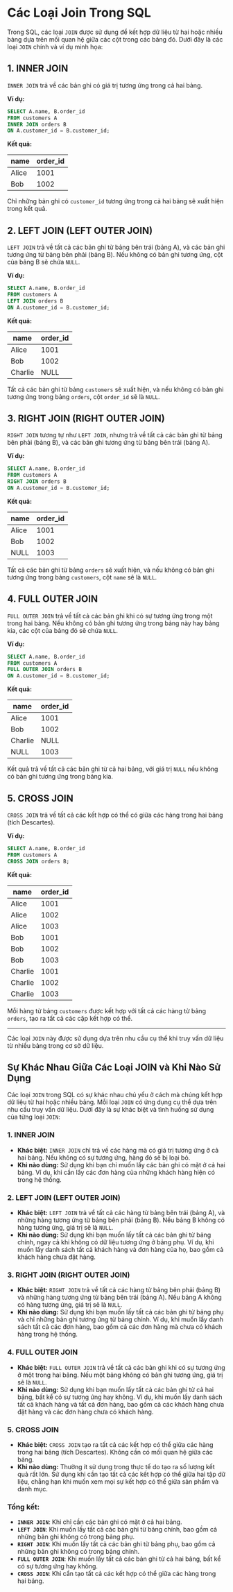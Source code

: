 
# Các Loại Join Trong SQL

Trong SQL, các loại `JOIN` được sử dụng để kết hợp dữ liệu từ hai hoặc nhiều bảng dựa trên mối quan hệ giữa các cột trong các bảng đó. Dưới đây là các loại `JOIN` chính và ví dụ minh họa:

## 1. **INNER JOIN**
`INNER JOIN` trả về các bản ghi có giá trị tương ứng trong cả hai bảng.

**Ví dụ:**
```sql
SELECT A.name, B.order_id
FROM customers A
INNER JOIN orders B
ON A.customer_id = B.customer_id;
```

**Kết quả:**

| name    | order_id |
|---------|----------|
| Alice   | 1001     |
| Bob     | 1002     |

Chỉ những bản ghi có `customer_id` tương ứng trong cả hai bảng sẽ xuất hiện trong kết quả.

## 2. **LEFT JOIN (LEFT OUTER JOIN)**
`LEFT JOIN` trả về tất cả các bản ghi từ bảng bên trái (bảng A), và các bản ghi tương ứng từ bảng bên phải (bảng B). Nếu không có bản ghi tương ứng, cột của bảng B sẽ chứa `NULL`.

**Ví dụ:**
```sql
SELECT A.name, B.order_id
FROM customers A
LEFT JOIN orders B
ON A.customer_id = B.customer_id;
```

**Kết quả:**

| name    | order_id |
|---------|----------|
| Alice   | 1001     |
| Bob     | 1002     |
| Charlie | NULL     |

Tất cả các bản ghi từ bảng `customers` sẽ xuất hiện, và nếu không có bản ghi tương ứng trong bảng `orders`, cột `order_id` sẽ là `NULL`.

## 3. **RIGHT JOIN (RIGHT OUTER JOIN)**
`RIGHT JOIN` tương tự như `LEFT JOIN`, nhưng trả về tất cả các bản ghi từ bảng bên phải (bảng B), và các bản ghi tương ứng từ bảng bên trái (bảng A).

**Ví dụ:**
```sql
SELECT A.name, B.order_id
FROM customers A
RIGHT JOIN orders B
ON A.customer_id = B.customer_id;
```

**Kết quả:**

| name    | order_id |
|---------|----------|
| Alice   | 1001     |
| Bob     | 1002     |
| NULL    | 1003     |

Tất cả các bản ghi từ bảng `orders` sẽ xuất hiện, và nếu không có bản ghi tương ứng trong bảng `customers`, cột `name` sẽ là `NULL`.

## 4. **FULL OUTER JOIN**
`FULL OUTER JOIN` trả về tất cả các bản ghi khi có sự tương ứng trong một trong hai bảng. Nếu không có bản ghi tương ứng trong bảng này hay bảng kia, các cột của bảng đó sẽ chứa `NULL`.

**Ví dụ:**
```sql
SELECT A.name, B.order_id
FROM customers A
FULL OUTER JOIN orders B
ON A.customer_id = B.customer_id;
```

**Kết quả:**

| name    | order_id |
|---------|----------|
| Alice   | 1001     |
| Bob     | 1002     |
| Charlie | NULL     |
| NULL    | 1003     |

Kết quả trả về tất cả các bản ghi từ cả hai bảng, với giá trị `NULL` nếu không có bản ghi tương ứng trong bảng kia.

## 5. **CROSS JOIN**
`CROSS JOIN` trả về tất cả các kết hợp có thể có giữa các hàng trong hai bảng (tích Descartes).

**Ví dụ:**
```sql
SELECT A.name, B.order_id
FROM customers A
CROSS JOIN orders B;
```

**Kết quả:**

| name    | order_id |
|---------|----------|
| Alice   | 1001     |
| Alice   | 1002     |
| Alice   | 1003     |
| Bob     | 1001     |
| Bob     | 1002     |
| Bob     | 1003     |
| Charlie | 1001     |
| Charlie | 1002     |
| Charlie | 1003     |

Mỗi hàng từ bảng `customers` được kết hợp với tất cả các hàng từ bảng `orders`, tạo ra tất cả các cặp kết hợp có thể.

---

Các loại `JOIN` này được sử dụng dựa trên nhu cầu cụ thể khi truy vấn dữ liệu từ nhiều bảng trong cơ sở dữ liệu.

## Sự Khác Nhau Giữa Các Loại JOIN và Khi Nào Sử Dụng

Các loại `JOIN` trong SQL có sự khác nhau chủ yếu ở cách mà chúng kết hợp dữ liệu từ hai hoặc nhiều bảng. Mỗi loại `JOIN` có ứng dụng cụ thể dựa trên nhu cầu truy vấn dữ liệu. Dưới đây là sự khác biệt và tình huống sử dụng của từng loại `JOIN`:

### 1. **INNER JOIN**
- **Khác biệt:** `INNER JOIN` chỉ trả về các hàng mà có giá trị tương ứng ở cả hai bảng. Nếu không có sự tương ứng, hàng đó sẽ bị loại bỏ.
- **Khi nào dùng:** Sử dụng khi bạn chỉ muốn lấy các bản ghi có mặt ở cả hai bảng. Ví dụ, khi cần lấy các đơn hàng của những khách hàng hiện có trong hệ thống.

### 2. **LEFT JOIN (LEFT OUTER JOIN)**
- **Khác biệt:** `LEFT JOIN` trả về tất cả các hàng từ bảng bên trái (bảng A), và những hàng tương ứng từ bảng bên phải (bảng B). Nếu bảng B không có hàng tương ứng, giá trị sẽ là `NULL`.
- **Khi nào dùng:** Sử dụng khi bạn muốn lấy tất cả các bản ghi từ bảng chính, ngay cả khi không có dữ liệu tương ứng ở bảng phụ. Ví dụ, khi muốn lấy danh sách tất cả khách hàng và đơn hàng của họ, bao gồm cả khách hàng chưa đặt hàng.

### 3. **RIGHT JOIN (RIGHT OUTER JOIN)**
- **Khác biệt:** `RIGHT JOIN` trả về tất cả các hàng từ bảng bên phải (bảng B) và những hàng tương ứng từ bảng bên trái (bảng A). Nếu bảng A không có hàng tương ứng, giá trị sẽ là `NULL`.
- **Khi nào dùng:** Sử dụng khi bạn muốn lấy tất cả các bản ghi từ bảng phụ và chỉ những bản ghi tương ứng từ bảng chính. Ví dụ, khi muốn lấy danh sách tất cả các đơn hàng, bao gồm cả các đơn hàng mà chưa có khách hàng trong hệ thống.

### 4. **FULL OUTER JOIN**
- **Khác biệt:** `FULL OUTER JOIN` trả về tất cả các bản ghi khi có sự tương ứng ở một trong hai bảng. Nếu một bảng không có bản ghi tương ứng, giá trị sẽ là `NULL`.
- **Khi nào dùng:** Sử dụng khi bạn muốn lấy tất cả các bản ghi từ cả hai bảng, bất kể có sự tương ứng hay không. Ví dụ, khi muốn lấy danh sách tất cả khách hàng và tất cả đơn hàng, bao gồm cả các khách hàng chưa đặt hàng và các đơn hàng chưa có khách hàng.

### 5. **CROSS JOIN**
- **Khác biệt:** `CROSS JOIN` tạo ra tất cả các kết hợp có thể giữa các hàng trong hai bảng (tích Descartes). Không cần có mối quan hệ giữa các bảng.
- **Khi nào dùng:** Thường ít sử dụng trong thực tế do tạo ra số lượng kết quả rất lớn. Sử dụng khi cần tạo tất cả các kết hợp có thể giữa hai tập dữ liệu, chẳng hạn khi muốn xem mọi sự kết hợp có thể giữa sản phẩm và danh mục.

### Tổng kết:
- **`INNER JOIN`**: Khi chỉ cần các bản ghi có mặt ở cả hai bảng.
- **`LEFT JOIN`**: Khi muốn lấy tất cả các bản ghi từ bảng chính, bao gồm cả những bản ghi không có trong bảng phụ.
- **`RIGHT JOIN`**: Khi muốn lấy tất cả các bản ghi từ bảng phụ, bao gồm cả những bản ghi không có trong bảng chính.
- **`FULL OUTER JOIN`**: Khi muốn lấy tất cả các bản ghi từ cả hai bảng, bất kể có sự tương ứng hay không.
- **`CROSS JOIN`**: Khi cần tạo tất cả các kết hợp có thể giữa các hàng trong hai bảng.
